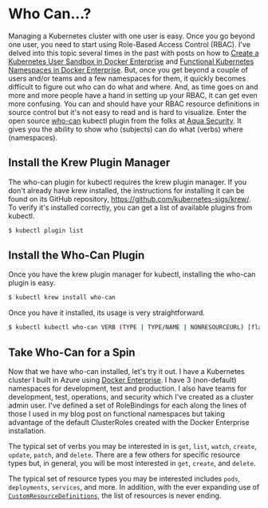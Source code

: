 # Who Can...?

Managing a Kubernetes cluster with one user is easy. Once you go beyond one user, you need to start using Role-Based Access Control (RBAC). I've delved into this topic several times in the past with posts on how to [Create a Kubernetes User Sandbox in Docker Enterprise](https://capstonec.com/create-a-user-k8s-sandbox-in-docker-ee/) and [Functional Kubernetes Namespaces in Docker Enterprise](https://capstonec.com/dev-test-and-prod-k8s-namespaces-in-docker-ee/). But, once you get beyond a couple of users and/or teams and a few namespaces for them, it quickly becomes difficult to figure out who can do what and where. And, as time goes on and more and more people have a hand in setting up your RBAC, it can get even more confusing. You can and should have your RBAC resource definitions in source control but it's not easy to read and is hard to visualize. Enter the open source [who-can](https://github.com/aquasecurity/kubectl-who-can) kubectl plugin from the folks at [Aqua Security](https://www.aquasec.com/). It gives you the ability to show who (subjects) can do what (verbs) where (namespaces).

## Install the Krew Plugin Manager

The who-can plugin for kubectl requires the krew plugin manager. If you don't already have krew installed, the instructions for installing it can be found on its GitHub repository, https://github.com/kubernetes-sigs/krew/. To verify it's installed correctly, you can get a list of available plugins from kubectl.

```bash
$ kubectl plugin list
```

## Install the Who-Can Plugin

Once you have the krew plugin manager for kubectl, installing the who-can plugin is easy.

```bash
$ kubectl krew install who-can
```

Once you have it installed, its usage is very straightforward.

```bash
$ kubectl kubectl who-can VERB (TYPE | TYPE/NAME | NONRESOURCEURL) [flags]
```

## Take Who-Can for a Spin

Now that we have who-can installed, let's try it out. I have a Kubernetes cluster I built in Azure using [Docker Enterprise](https://www.docker.com/products/docker-enterprise). I have 3 (non-default) namespaces for development, test and production. I also have teams for development, test, operations, and security which I've created as a cluster admin user. I've defined a set of RoleBindings for each along the lines of those I used in my blog post on functional namespaces but taking advantage of the default ClusterRoles created with the Docker Enterprise installation.

The typical set of verbs you may be interested in is `get`, `list`, `watch`, `create`, `update`, `patch`, and `delete`. There are a few others for specific resource types but, in general, you will be most interested in `get`, `create`, and `delete`.

The typical set of resource types you may be interested includes `pods`, `deployments`, `services`, and more. In addition, with the ever expanding use of [`CustomResourceDefinitions`](https://kubernetes.io/docs/tasks/access-kubernetes-api/custom-resources/custom-resource-definitions/), the list of resources is never ending.

